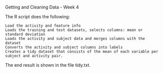 Getting and Cleaning Data   -   Week 4

The R script does the following:

	Load the activity and feature info
    Loads the training and test datasets, selects columns: mean or standard deviation
    Loads the activity and subject data and merges columns with the dataset
    Converts the activity and subject columns into labels
    Creates a tidy dataset that consists of the mean of each variable per subject and activity pair.

The end result is shown in the file tidy.txt.
